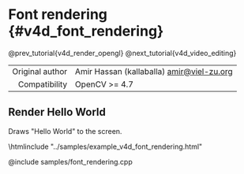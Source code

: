 # Font rendering {#v4d_font_rendering}

@prev_tutorial{v4d_render_opengl}
@next_tutorial{v4d_video_editing}

|    |    |
| -: | :- |
| Original author | Amir Hassan (kallaballa) <amir@viel-zu.org> |
| Compatibility | OpenCV >= 4.7 |

## Render Hello World
Draws "Hello World" to the screen.

\htmlinclude "../samples/example_v4d_font_rendering.html"

@include samples/font_rendering.cpp


